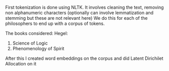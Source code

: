 First tokenization is done using NLTK.
It involves cleaning the text, removing non alphanumeric characters (optionally can involve lemmatization and stemming but these are not relevant here)
We do this for each of the philosophers to end up with a corpus of tokens. 

The books considered: 
Hegel:
1. Science of Logic
2. Phenomenology of Spirit

After this I created word embeddings on the corpus and did Latent Dirichilet Allocation on it
